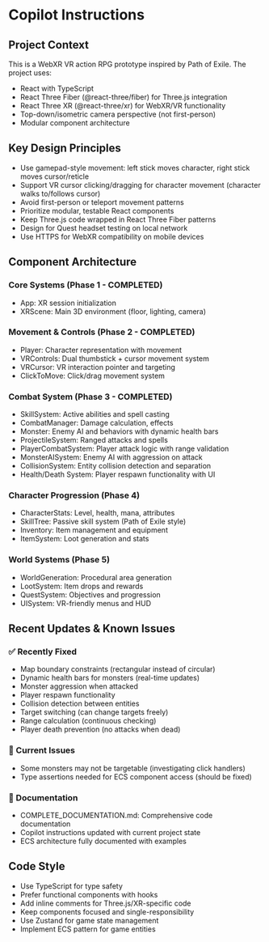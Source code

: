 # Copilot Instructions

<!-- Use this file to provide workspace-specific custom instructions to Copilot. For more details, visit https://code.visualstudio.com/docs/copilot/copilot-customization#_use-a-githubcopilotinstructionsmd-file -->

## Project Context
This is a WebXR VR action RPG prototype inspired by Path of Exile. The project uses:

- React with TypeScript
- React Three Fiber (@react-three/fiber) for Three.js integration
- React Three XR (@react-three/xr) for WebXR/VR functionality
- Top-down/isometric camera perspective (not first-person)
- Modular component architecture

## Key Design Principles
- Use gamepad-style movement: left stick moves character, right stick moves cursor/reticle
- Support VR cursor clicking/dragging for character movement (character walks to/follows cursor)
- Avoid first-person or teleport movement patterns
- Prioritize modular, testable React components
- Keep Three.js code wrapped in React Three Fiber patterns
- Design for Quest headset testing on local network
- Use HTTPS for WebXR compatibility on mobile devices

## Component Architecture
### Core Systems (Phase 1 - COMPLETED)
- App: XR session initialization
- XRScene: Main 3D environment (floor, lighting, camera)

### Movement & Controls (Phase 2 - COMPLETED)
- Player: Character representation with movement
- VRControls: Dual thumbstick + cursor movement system
- VRCursor: VR interaction pointer and targeting
- ClickToMove: Click/drag movement system

### Combat System (Phase 3 - COMPLETED)
- SkillSystem: Active abilities and spell casting  
- CombatManager: Damage calculation, effects
- Monster: Enemy AI and behaviors with dynamic health bars
- ProjectileSystem: Ranged attacks and spells
- PlayerCombatSystem: Player attack logic with range validation
- MonsterAISystem: Enemy AI with aggression on attack
- CollisionSystem: Entity collision detection and separation
- Health/Death System: Player respawn functionality with UI

### Character Progression (Phase 4)
- CharacterStats: Level, health, mana, attributes
- SkillTree: Passive skill system (Path of Exile style)
- Inventory: Item management and equipment
- ItemSystem: Loot generation and stats

### World Systems (Phase 5)
- WorldGeneration: Procedural area generation
- LootSystem: Item drops and rewards
- QuestSystem: Objectives and progression
- UISystem: VR-friendly menus and HUD

## Recent Updates & Known Issues

### ✅ Recently Fixed
- Map boundary constraints (rectangular instead of circular)
- Dynamic health bars for monsters (real-time updates)
- Monster aggression when attacked
- Player respawn functionality
- Collision detection between entities
- Target switching (can change targets freely)
- Range calculation (continuous checking)
- Player death prevention (no attacks when dead)

### 🐛 Current Issues
- Some monsters may not be targetable (investigating click handlers)
- Type assertions needed for ECS component access (should be fixed)

### 📝 Documentation
- COMPLETE_DOCUMENTATION.md: Comprehensive code documentation
- Copilot instructions updated with current project state
- ECS architecture fully documented with examples

## Code Style
- Use TypeScript for type safety
- Prefer functional components with hooks
- Add inline comments for Three.js/XR-specific code
- Keep components focused and single-responsibility
- Use Zustand for game state management
- Implement ECS pattern for game entities

